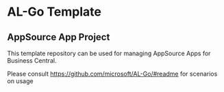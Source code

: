 # AL-Go Template
## AppSource App Project
This template repository can be used for managing AppSource Apps for Business Central.

Please consult https://github.com/microsoft/AL-Go/#readme for scenarios on usage
